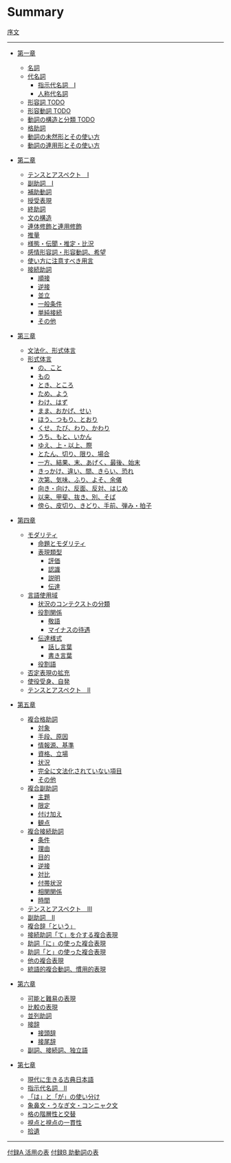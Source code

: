# Summary

[序文](prelude.md)

-----------

- [第一章]()
  - [名詞](content/01-meishi.md)
  - [代名詞]()
    - [指示代名詞　Ⅰ](content/02-shijidaimeishi-1.md)
    - [人称代名詞](content/03-ninshoudaimeishi.md)
  - [形容詞 TODO](content/04-keiyoushi.md)
  - [形容動詞 TODO](content/04-keiyoudoushi.md)
  - [動詞の構造と分類 TODO](content/05-doushi-no-kouzou-to-bunrui.md)
  - [格助詞](content/06-07-kakujoshi.md)
  - [動詞の未然形とその使い方](content/08-doushi-no-mizenkei.md)
  - [動詞の連用形とその使い方](content/09-doushi-no-rennyoukei.md)

- [第二章]()
  - [テンスとアスペクト　Ⅰ](content/10-tense-and-aspect-1.md)
  - [副助詞　Ⅰ](content/11-12-fukujoshi.md)
  - [補助動詞](content/13-hojodoushi.md)
  - [授受表現](content/14-jujuhyougen.md)
  - [終助詞](content/15-shuujoshi.md)
  - [文の構造](content/16-bun-no-kouzou.md)
  - [連体修飾と連用修飾](content/17-rentaishuushi-to-renyoushuushi.md)
  - [推量](content/18-suiryou.md)
  - [様態・伝聞・推定・比況](content/19-youtai-denbun-suitei-hikyou.md)
  - [感情形容詞・形容動詞、希望](content/20-kanjou-keiyoushi-keiyoudoushi-kibou.md)
  - [使い方に注意すべき用言](content/21-tsukaikatani-chuuisubeki-yougenn.md)
  - [接続助詞](content/22-25-setsuzokujoshi.md)
    - [順接](content/22-junnsetsu.md)
    - [逆接](content/23-gyakusetsu.md)
    - [並立](content/24-heiritsu.md)
    - [一般条件](content/24-ippanjouken.md)
    - [単純接続](content/24-tannjunnsetsuzoku.md)
    - [その他](content/25-sonohoka.md)

- [第三章]()
  - [文法化、形式体言](content/26-bunpouka.md)
  - [形式体言](content/26-keishikitaigen.md)
    - [の、こと](content/27-28-no-koto.md)
    - [もの](content/29-30-mono.md)
    - [とき、ところ](content/31-toki-tokoro.md)
    - [ため、よう](content/32-tame-you.md)
    - [わけ、はず](content/33-wake-hazu.md)
    - [まま、おかげ、せい](content/34-mama-okage-sei.md)
    - [ほう、つもり、とおり](content/35-hou-tsumori-toori.md)
    - [くせ、たび、わり、かわり](content/36-kuse-tabi-wari-kawari.md)
    - [うち、もと、いかん](content/37-uchi-moto-ikan.md)
    - [ゆえ、上・以上、際](content/38-yue-jou-ijou-sai.md)
    - [とたん、切り、限り、場合](content/39-totan-kiri-kagiri-baai.md)
    - [一方、結果、末、あげく、最後、始末](content/40-ippou-kekka-sue-ageku-saigo-shimatsu.md)
    - [きっかけ、違い、間、きらい、恐れ](content/41-kikkake-chigai-aida-kirai-osore.md)
    - [次第、気味、ふり、よそ、余儀](content/42-shidai-kimi-furi-yoso-yogi.md)
    - [向き・向け、反面、反対、はじめ](content/43-muki-muke-hanmen-hantai-hajime.md)
    - [以来、甲斐、抜き、別、そば](content/44-irai-kai-nuki-betsu-soba.md)
    - [傍ら、皮切り、きどり、手前、弾み・拍子](content/44-katawara-kawakiri-kidori-temae-hazumi-hyoushi.md)

- [第四章]()
  - [モダリティ]()
    - [命題とモダリティ](content/45-meidai-to-modality.md)
    - [表現類型](content/46-hyougen-ruikei.md)
      - [評価](content/47-hyouka.md)
      - [認識](content/48-ninshiki.md)
      - [説明](content/49-setsumei.md)
      - [伝達](content/50-dentatsu.md)
  - [言語使用域]()
    - [状況のコンテクストの分類](content/61-jyoukyou-no-context-no-bunrui.md)
    - [役割関係]()
      - [敬語](content/62-63-keigo.md)
      - [マイナスの待遇](content/64-mainasu-no-taiguu.md)
    - [伝達様式]()
      - [話し言葉](content/65-hanashikotoba.md)
      - [書き言葉](content/66-kakikotoba.md)
    - [役割語](content/67-yakuwarigo.md)
  - [否定表現の拡充](content/51-hiteihyougen-no-kakujuu.md)
  - [使役受身、自発](content/52-shiekiukemi-jihatsu.md)
  - [テンスとアスペクト　Ⅱ](content/53-tense-and-aspect-2.md)
  
- [第五章]()
  - [複合格助詞](content/54-fukugou-kakujoshi.md)
    - [対象](content/54-taishou.md)
    - [手段、原因](content/55-shudan-gennin.md)
    - [情報源、基準](content/56-jouhougen-kijun.md)
    - [資格、立場](content/56-shikaku-tachiba.md)
    - [状況](content/57-59-joukyou.md)
    - [完全に文法化されていない項目](content/60-kanzenni-bunpouka-sareteinai-koumoku.md)
    - [その他](content/60-sonohoka.md)
  - [複合副助詞](content/70-fukugou-fukujoshi.md)
    - [主題](content/70-shudai.md)
    - [限定](content/71-gentei.md)
    - [付け加え](content/72-tsukekuwae.md)
    - [観点](content/73-kanten.md)
  - [複合接続助詞](content/75-fukugou-setsuzokujoshi.md)
    - [条件](content/75-jouken.md)
    - [理由](content/76-riyuu.md)
    - [目的](content/76-mokuteki.md)
    - [逆接](content/77-gyakusetsu.md)
    - [対比](content/78-taihi.md)
    - [付帯状況](content/78-futaijoukyou.md)
    - [相関関係](content/79-soukankankei.md)
    - [時間](content/80-jikan.md)
  - [テンスとアスペクト　Ⅲ](content/69-tense-and-aspect-3.md)
  - [副助詞　Ⅱ](content/81-fukujoshi-2.md)
  - [複合辞「という」](content/83-fukugouji-toiu.md)
  - [接続助詞「て」を介する複合表現](content/84-85-setsuzokujoshi-te-fukugouhyougen.md)
  - [助詞「に」の使った複合表現](content/88-joshi-ni-fukugouhyougen.md)
  - [助詞「と」の使った複合表現](content/89-joshi-to-fukugoukyougen.md)
  - [他の複合表現](content/90-hoka-no-fukugouhyougen.md)
  - [統語的複合動詞、慣用的表現](content/92-tougoteki-fukugoudoushi-kanyouteki-hyougen.md)
  
- [第六章]()
  - [可能と難易の表現](content/74-kanou-to-nanni-no-hyougen.md)
  - [比較の表現](content/82-hikaku-no-hyougen.md)
  - [並列助詞](content/68-heiretsujoshi.md)
  - [接辞](content/86-setsuji.md)
    - [接頭辞](content/86-settouji.md)
    - [接尾辞](content/87-setsubiji.md)
  - [副詞、接続詞、独立語](content/93-fukushi-setsuzokushi-dokuritsugo.md)
  
- [第七章]()
  - [現代に生きる古典日本語](content/91-gendaini-ikiru-koten-nihongo.md)
  - [指示代名詞　Ⅱ](content/94-shijidaimeishi-2.md)
  - [「は」と「が」の使い分け](content/95-ha-to-ga-no-tsukaiwake.md)
  - [象鼻文・うなぎ文・コンニャク文](content/95-zoubibun-unagibun-konnyakubun.md)
  - [格の階層性と交替](content/96-kaku-no-kaisoukei-to-koutai.md)
  - [視点と視点の一貫性](content/97-shiten-to-shiten-no-ikkansei.md)
  - [拾遺](content/98-99-shuui.md)
  
  
  

-----------

[付録A 活用の表]()
[付録B 助動詞の表]()
